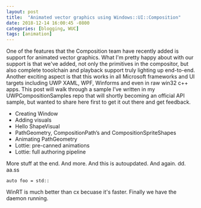 ```yaml
---
layout: post
title:  "Animated vector graphics using Windows::UI::Composition"
date: 2018-12-14 16:00:45 -0800
categories: [blogging, WUC]
tags: [animation]
---
```

One of the features that the Composition team have recently added is support for animated vector graphics.  What I'm pretty happy about with our support is that we've added, not only the primitives in the compositor, but also complete tooolchain and playback support truly lighting up end-to-end.  Another exciting aspect is that this works in all Microsoft frameworks and UI targets including UWP XAML, WPF, Winforms and even in raw win32 c++ apps.  This post will walk through a sample I’ve written in my UWPCompositionSamples repo that will shortly becoming an official API sample, but wanted to share here first to get it out there and get feedback.

- Creating Window
- Adding visuals
- Hello ShapeVisual
- PathGeometry, CompositionPath’s and CompositionSpriteShapes
- Animating PathGeometry
- Lottie: pre-canned animations
- Lottie: full authoring pipeline

More stuff at the end.  And more.  And this is autoupdated.  And again. dd. aa.ss

```cppwinrt
auto foo = std::
```

WinRT is much better than cx becuase it's faster.  Finally we have the daemon running.